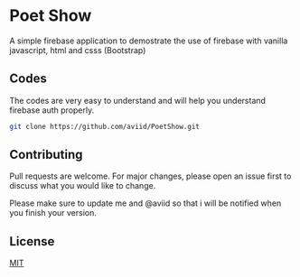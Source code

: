 # Poet Show

A simple firebase application to demostrate the use of firebase with vanilla javascript, html and csss (Bootstrap)

## Codes

The codes are very easy to understand and will help you understand firebase auth properly.

```bash
git clone https://github.com/aviid/PoetShow.git
```


## Contributing
Pull requests are welcome. For major changes, please open an issue first to discuss what you would like to change.

Please make sure to update me and @aviid so that i will be notified when you finish your version.

## License
[MIT](https://choosealicense.com/licenses/mit/)
